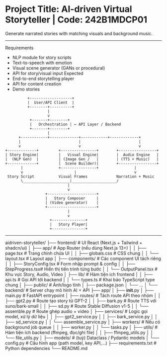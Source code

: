 
<!-- 
echo "# -AI-driven-Virtual-Storyteller" >> README.md
git init
git add README.md
git commit -m "first commit"
git branch -M main
git remote add origin https://github.com/luannt0801/-AI-driven-Virtual-Storyteller.git
git push -u origin main -->


# Project Title: AI-driven Virtual Storyteller | Code: 242B1MDCP01 
Generate narrated stories with matching visuals and background music.

---

Requirements
- NLP module for story scripts 
- Text-to-speech with emotion 
- Visual scene generator (GANs or procedural) 
- API for story/visual input
Expected 
- End-to-end storytelling player 
- API for content creation 
- Demo stories


```
          +-------------------+
          |  User/API Client  |
          +--------+----------+
                   |
                   v
           +-------+--------+
           |   Orchestration | ← API Layer / Backend
           +-------+--------+
                   |
      +------------+-------------+------------+-------------+
      |                          |                          |
      v                          v                          v
+-------------+         +----------------+        +-----------------+
| Story Engine|         |   Visual Engine|        |  Audio Engine   |
|  (NLP Gen)  |         | (Image Gen /   |        | (TTS + Music)   |
+-------------+         |  Scene Builder)|        +-----------------+
       |                +----------------+                |
       v                       |                          v
 Story Script           Visual Frames             Narration + Music
       \_____________________|____________________/
                            |
                            v
                  +----------------------+
                  |   Story Composer     |
                  | (Video generator)    |
                  +----------------------+
                            |
                            v
                    +---------------+
                    |   Story Player|
                    +---------------+
```

---

aidriven-storyteller/
├── frontend/               # UI React (Next.js + Tailwind + shadcn/ui)
│   ├── app/                # App Router (nếu dùng Next.js 13+)
│   │   ├── page.tsx        # Trang chính chứa UI
│   │   ├── globals.css     # CSS chung
│   │   └── layout.tsx      # Layout app
│   ├── components/         # Các component UI tách riêng
│   │   ├── StoryConfig.tsx # Form nhập prompt & config
│   │   ├── StepProgress.tsx# Hiển thị tiến trình từng bước
│   │   └── OutputPanel.tsx # Khu vực Story, Audio, Video
│   ├── lib/                # Hàm tiện ích frontend
│   │   ├── api.ts          # Gọi API tới backend
│   │   └── types.ts        # Khai báo TypeScript type chung
│   ├── public/             # Ảnh/logo tĩnh
│   ├── package.json
│   └── ...
│
└── backend/                # Server chạy mô hình AI + API
    ├── app/
    │   ├── __init__.py
    │   ├── main.py         # FastAPI entrypoint
    │   ├── routes/         # Tách route API theo nhóm
    │   │   ├── gpt2.py     # Route tạo story từ GPT-2
    │   │   ├── bark.py     # Route TTS với suno/bark-small
    │   │   ├── sd.py       # Route Stable Diffusion v1-5
    │   │   └── assemble.py # Route ghép audio + video
    │   ├── services/       # Logic gọi model, xử lý dữ liệu
    │   │   ├── gpt2_service.py
    │   │   ├── bark_service.py
    │   │   ├── sd_service.py
    │   │   └── assemble_service.py
    │   ├── workers/        # Nếu có background job queue
    │   │   ├── worker.py
    │   │   └── tasks.py
    │   ├── utils/          # Hàm tiện ích backend (ffmpeg, đọc/ghi file)
    │   │   ├── ffmpeg_utils.py
    │   │   └── file_utils.py
    │   ├── models/         # (tuỳ) Dataclass / Pydantic models
    │   └── config.py       # Cấu hình app (path model, key API,...)
    ├── requirements.txt    # Python dependencies
    └── README.md
